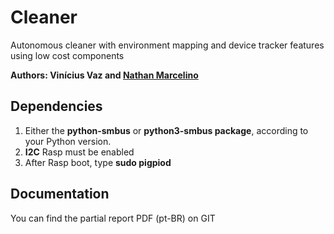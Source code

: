 # Cleaner
Autonomous cleaner with environment mapping and device tracker features using low cost components 

**Authors: Vinícius Vaz and [Nathan Marcelino](https://github.com/nathan-vm)**

## Dependencies

1. Either the **python-smbus** or **python3-smbus package**, according to your Python version.
2. **I2C** Rasp must be enabled
3. After Rasp boot, type **sudo pigpiod**

## Documentation

You can find the partial report PDF (pt-BR) on GIT
